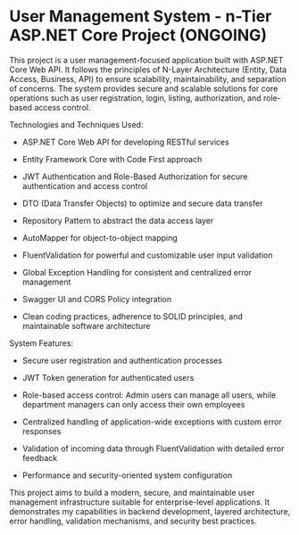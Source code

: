 # User Management System - n-Tier ASP.NET Core Project (ONGOING)
This project is a user management-focused application built with ASP.NET Core Web API.
It follows the principles of N-Layer Architecture (Entity, Data Access, Business, API) to ensure scalability, maintainability, and separation of concerns.
The system provides secure and scalable solutions for core operations such as user registration, login, listing, authorization, and role-based access control.

Technologies and Techniques Used:

- ASP.NET Core Web API for developing RESTful services

- Entity Framework Core with Code First approach

- JWT Authentication and Role-Based Authorization for secure authentication and access control

- DTO (Data Transfer Objects) to optimize and secure data transfer

- Repository Pattern to abstract the data access layer

- AutoMapper for object-to-object mapping

- FluentValidation for powerful and customizable user input validation

- Global Exception Handling for consistent and centralized error management

- Swagger UI and CORS Policy integration

- Clean coding practices, adherence to SOLID principles, and maintainable software architecture

System Features:

- Secure user registration and authentication processes

- JWT Token generation for authenticated users

- Role-based access control: Admin users can manage all users, while department managers can only access their own employees

- Centralized handling of application-wide exceptions with custom error responses

- Validation of incoming data through FluentValidation with detailed error feedback

- Performance and security-oriented system configuration

This project aims to build a modern, secure, and maintainable user management infrastructure suitable for enterprise-level applications.
It demonstrates my capabilities in backend development, layered architecture, error handling, validation mechanisms, and security best practices.
